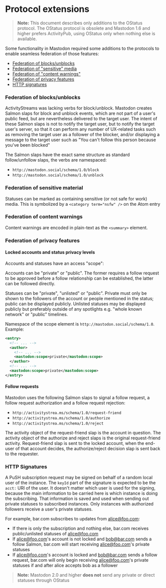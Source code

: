 Protocol extensions
===================

> **Note:** This document describes only additions to the OStatus protocol. The OStatus protocol is obsolete and Mastodon 1.6 and higher prefers ActivityPub, using OStatus only when nothing else is available.

Some functionality in Mastodon required some additions to the protocols to enable seamless federation of those features:

- [Federation of blocks/unblocks](#federation-of-blocksunblocks)
- [Federation of "sensitive" media](#federation-of-sensitive-material)
- [Federation of "content warnings"](#federation-of-content-warnings)
- [Federation of privacy features](#federation-of-privacy-features)
- [HTTP signatures](#http-signatures)

### Federation of blocks/unblocks

ActivityStreams was lacking verbs for block/unblock. Mastodon creates Salmon slaps for block and unblock events, which are not part of a user's public feed, but are nevertheless delivered to the target user. The intent of these Salmon slaps is not to notify the target user, but to notify the target user's server, so that it can perform any number of UX-related tasks such as removing the target user as a follower of the blocker, and/or displaying a message to the target user such as "You can't follow this person because you've been blocked"

The Salmon slaps have the exact same structure as standard follow/unfollow slaps, the verbs are namespaced:

- `http://mastodon.social/schema/1.0/block`
- `http://mastodon.social/schema/1.0/unblock`

### Federation of sensitive material

Statuses can be marked as containing sensitive (or not safe for work) media. This is symbolized by a `<category term="nsfw" />` on the Atom entry

### Federation of content warnings

Content warnings are encoded in plain-text as the `<summary>` element.

### Federation of privacy features
#### Locked accounts and status privacy levels

Accounts and statuses have an access "scope":

Accounts can be "private" or "public". The former requires a follow request to be approved before a follow relationship can be established, the latter can be followed directly.

Statuses can be "private", "unlisted" or "public". Private must only be shown to the followers of the account or people mentioned in the status; public can be displayed publicly. Unlisted statuses may be displayed publicly but preferably outside of any spotlights e.g. "whole known network" or "public" timelines.

Namespace of the scope element is `http://mastodon.social/schema/1.0`. Example:

```xml
<entry>
  <!-- ... -->
  <author>
    <!-- ... -->
    <mastodon:scope>private</mastodon:scope>
  </author>
  <!-- ... -->
  <mastodon:scope>private</mastodon:scope>
</entry>
```

#### Follow requests

Mastodon uses the following Salmon slaps to signal a follow request, a follow request authorization and a follow request rejection:

- `http://activitystrea.ms/schema/1.0/request-friend`
- `http://activitystrea.ms/schema/1.0/authorize`
- `http://activitystrea.ms/schema/1.0/reject`

The activity object of the request-friend slap is the account in question. The activity object of the authorize and reject slaps is the original request-friend activity. Request-friend slap is sent to the locked account, when the end-user of that account decides, the authorize/reject decision slap is sent back to the requester.

### HTTP Signatures

A PuSH subscription request may be signed on behalf of a random local user of the instance. The `keyId` part of the signature is expected to be the `acct:` URI of the user. It doesn't matter which user is used for the signing, because the main information to be carried here is which instance is doing the subscribing. That information is saved and used when sending out private statuses to subscribed instances. Only instances with authorized followers receive a user's private statuses.

For example, bar.com subscribes to updates from alice@foo.com:

- If there is only the subscription and nothing else, bar.com receives public/unlisted statuses of alice@foo.com
- If alice@foo.com's account is not locked and bob@bar.com sends a follow Salmon, bar.com will start receiving alice@foo.com's private statuses
- If alice@foo.com's account is locked and bob@bar.com sends a follow request, bar.com will only begin receiving alice@foo.com's private statuses if and after alice accepts bob as a follower

> **Note:** Mastodon 2.0 and higher **does not** send any private or direct statuses through OStatus
